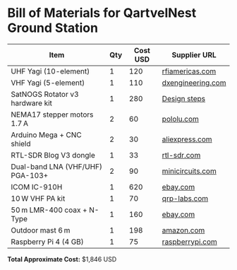 # Bill of Materials for QartvelNest Ground Station

| Item                              | Qty | Cost USD | Supplier URL                                                     |
|-----------------------------------|-----|----------|------------------------------------------------------------------|
| UHF Yagi (10-element)             | 1   | 120      | [rfiamericas.com](https://www.rfiamericas.com/product/uhf-10-element-yagi-11dbd-400-420mhz/)   |
| VHF Yagi (5-element)              | 1   | 110      | [dxengineering.com](https://www.dxengineering.com/search/part-type/vhf-uhf-beam-antennas/vhf-uhf-beam-antenna-elements/5?srsltid=AfmBOorEeWuDPhAoYdAMdRftOArRP0aqaON1yL3VhLDCu0M1tALnvGDv) |
| SatNOGS Rotator v3 hardware kit   | 1   | 280      | [Design steps](https://wiki.satnogs.org/SatNOGS_Rotator_v3) |
| NEMA17 stepper motors 1.7 A       | 2   | 60       | [pololu.com](https://pololu.com/product/2267)                   |
| Arduino Mega + CNC shield         | 2   | 30       | [aliexpress.com](https://aliexpress.ru/item/1005006345978083.html?sku_id=12000038004101164&spm=a2g2w.productlist.search_results.1.8f4f76ceyoQqSx)  |
| RTL-SDR Blog V3 dongle            | 1   | 33       | [rtl-sdr.com](https://www.rtl-sdr.com/buy-rtl-sdr-dvb-t-dongles/)|
| Dual-band LNA (VHF/UHF) PGA-103+  | 2   | 90       | [minicircuits.com](https://minicircuits.com/pdfs/PGA-103+.pdf)  |
| ICOM IC-910H                      | 1   | 620      | [ebay.com](https://www.ebay.com/itm/197310566368)               |
| 10 W VHF PA kit                   | 1   | 70       | [qrp-labs.com](https://qrp-labs.com/pa/10wpa.html)              |
| 50 m LMR-400 coax + N-Type        | 1   | 160      | [ebay.com](https://www.ebay.com/itm/156611040525) |
| Outdoor mast 6 m                  | 1   | 198      | [amazon.com](https://www.amazon.com/Telescoping-Antenna-Galvanized-Section-Clamps/dp/B00UUMGJYY) |
| Raspberry Pi 4 (4 GB)             | 1   | 75       | [raspberrypi.com](https://www.raspberrypi.com/products/raspberry-pi-4-model-b/)    |

**Total Approximate Cost:** $1,846 USD
